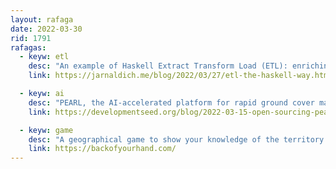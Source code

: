 ```yaml
---
layout: rafaga
date: 2022-03-30
rid: 1791
rafagas:
  - keyw: etl
    desc: "An example of Haskell Extract Transform Load (ETL): enriching a set of geoJSON geometries of countries with population data in XML to produce a visualization in the form of a coropletic map"
    link: https://jarnaldich.me/blog/2022/03/27/etl-the-haskell-way.html

  - keyw: ai
    desc: "PEARL, the AI-accelerated platform for rapid ground cover mapping, allows researchers to train and improve a land classification AI model without writing a single line of code and is now open source."
    link: https://developmentseed.org/blog/2022-03-15-open-sourcing-pearl

  - keyw: game
    desc: "A geographical game to show your knowledge of the territory in any area you know well in which you have to answer 5 questions with the utmost precision"
    link: https://backofyourhand.com/
---
```

